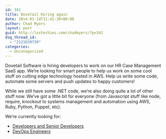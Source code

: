 ```yaml
---
id: 341
title: Dovetail Hiring again
date: 2014-01-14T11:41:30+00:00
author: Chad Myers
layout: post
guid: http://lostechies.com/chadmyers/?p=341
dsq_thread_id:
  - "2121639739"
categories:
  - Uncategorized
---
```

Dovetail Software is hiring developers to work on our HR Case Management SaaS app. We’re looking for smart people to help us work on some cool stuff on cutting edge technology hosted in AWS. Help us write some code, automate some servers and push updates to happy customers!

While we still have some .NET code, we&#8217;re also doing quite a lot of other stuff now. We&#8217;ve got a little bit for everyone (from Javascript stuff like node, require, knockout to systems management and automation using AWS, Ruby, Python, Puppet, etc).

We’re currently looking for:

  * [Developers and Senior Developers](http://dovetailsoftware.com/hr/cmyers/2014/01/13/dovetail-hiring-developers/)
  * [DevOps Engineers](http://dovetailsoftware.com/hr/cmyers/2014/01/13/dovetail-hiring-devops-engineers/)
